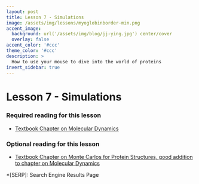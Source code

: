 ```yaml
---
layout: post
title: Lesson 7 - Simulations
image: /assets/img/lessons/myoglobinborder-min.png
accent_image: 
  background: url('/assets/img/blog/jj-ying.jpg') center/cover
  overlay: false
accent_color: '#ccc'
theme_color: '#ccc'
description: >
  How to use your mouse to dive into the world of proteins
invert_sidebar: true
---
```


# Lesson 7 - Simulations

### Required reading for this lesson
- [Textbook Chapter on Molecular Dynamics](https://arxiv.org/abs/2307.02176)



### Optional reading for this lesson
- [Textbook Chapter on Monte Carlos for Protein Structures, good addition to chapter on Molecular Dynamics](http://arxiv.org/abs/2307.02177)



*[SERP]: Search Engine Results Page
